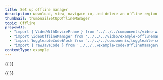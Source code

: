 ```yaml
---
title: Set up offline manager
description: Download, view, navigate to, and delete an offline region.
thumbnail: thumbnailSetUpOfflineManager
topic: Offline
prependJs:
  - "import { VideoWithDeviceFrame } from '../../../components/video-with-device-frame'"
  - "import videoOfflineManager from '../../../video/example-offlinemanager.mp4'"
  - "import ToggleableCodeBlock from '../../../components/toggleable-code-block'"
  - "import { rawJavaCode } from '../../../example-code/OfflineManagerActivity.js'"
contentType: example
---
```


{{
  <VideoWithDeviceFrame
    videoFile={videoOfflineManager}
    rotation="vertical"
    device="pixel-2"
  />
}}

<!-- Any notes about this example would go here.  -->

{{
  <ToggleableCodeBlock
    java={rawJavaCode}
  />
}}
